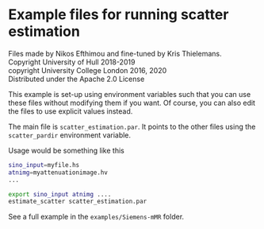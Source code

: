 # Example files for running scatter estimation

Files made by Nikos Efthimou and fine-tuned by Kris Thielemans.<br>
Copyright University of Hull 2018-2019<br>
copyright University College London 2016, 2020<br>
Distributed under the Apache 2.0 License


This example is set-up using environment variables such that you can use these
files without modifying them if you want. Of course, you can also edit the
files to use explicit values instead.

The main file is `scatter_estimation.par`. It points to the other files using
the `scatter_pardir` environment variable.

Usage would be something like this
```sh
sino_input=myfile.hs
atnimg=myattenuationimage.hv
...

export sino_input atnimg ....
estimate_scatter scatter_estimation.par
```

See a full example in the `examples/Siemens-mMR` folder.
